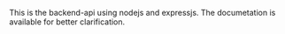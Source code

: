 This is the backend-api using nodejs and expressjs. The documetation is available for better clarification.
